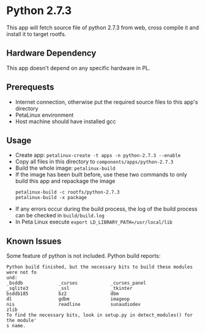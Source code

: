 # Python 2.7.3

This app will fetch source file of python 2.7.3 from web, cross compile it and install it to target rootfs.

## Hardware Dependency
This app doesn't depend on any specific hardware in PL.

## Prerequests
- Internet connection, otherwise put the required source files to this app's directory
- PetaLinux environment
- Host machine should have installed gcc

## Usage
- Create app: `petalinux-create -t apps -n python-2.7.3 --enable`
- Copy all files in this directory to `components/apps/python-2.7.3`
- Build the whole image: `petalinux-build`
- If the image has been built before, use these two commands to only build this app and repackage the image
  ```
  petalinux-build -c rootfs/python-2.7.3
  petalinux-build -x package
  ```
- If any errors occur during the build process, the log of the build process can be checked in `build/build.log`
- In Peta Linux execute ```export LD_LIBRARY_PATH=/usr/local/lib```

## Known Issues
Some feature of python is not included. Python build reports:
```
Python build finished, but the necessary bits to build these modules were not fo
und:
_bsddb             _curses            _curses_panel   
_sqlite3           _ssl               _tkinter        
bsddb185           bz2                dbm             
dl                 gdbm               imageop         
nis                readline           sunaudiodev     
zlib                                                  
To find the necessary bits, look in setup.py in detect_modules() for the module'
s name.

```
